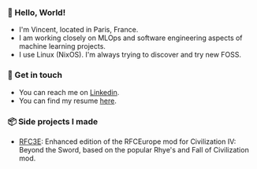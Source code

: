 ### 👋 Hello, World!

- I'm Vincent, located in Paris, France.
- I am working closely on MLOps and software engineering aspects of machine learning projects.
- I use Linux (NixOS). I'm always trying to discover and try new FOSS.

### 🔗 Get in touch

- You can reach me on [Linkedin](https://www.linkedin.com/in/vincent-duchauffour-3a9641155/).
- You can find my resume [here](https://raw.githubusercontent.com/VDuchauffour/resume/main/resume.pdf).

### 📦 Side projects I made

- [RFC3E](https://github.com/VDuchauffour/RFCEurope): Enhanced edition of the RFCEurope mod for Civilization IV: Beyond the Sword, based on the popular Rhye's and Fall of Civilization mod. 

